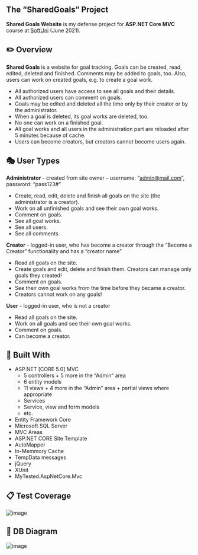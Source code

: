 ## The “SharedGoals” Project

**Shared Goals Website** is my defense project for **ASP.NET Core MVC** course at [SoftUni](https://softuni.bg/ "SoftUni") (June 2021).

## :pencil2: Overview

**Shared Goals** is a website for goal tracking. Goals can be created, read, edited, deleted and finished. Comments may be added to goals, too. Also, users can work on created goals, e.g. to create a goal work. 
* All authorized users have access to see all goals and their details.
* All authorized users can comment on goals.
* Goals may be edited and deleted all the time only by their creator or by the administrator.
* When a goal is deleted, its goal works are deleted, too.
* No one can work on a finished goal.
* All goal works and all users in the administration part are reloaded after 5 minutes because of cache.
* Users can become creators, but creators cannot become users again.

## :performing_arts: User Types

**Administrator** - created from site owner – username: “admin@mail.com”, password: “pass123#”
* Create, read, edit, delete and finish all goals on the site (the administrator is a creator).
* Work on all unfinished goals and see their own goal works.
* Comment on goals.
* See all goal works.
* See all users.
* See all comments.

**Creator** - logged-in user, who has become a creator through the “Become a Creator” functionality and has a “creator name”
* Read all goals on the site.
* Create goals and edit, delete and finish them. Creators can manage only goals they created!
* Comment on goals.
* See their own goal works from the time before they became a creator.
* Creators cannot work on any goals!

**User** - logged-in user, who is not a creator
* Read all goals on the site.
* Work on all goals and see their own goal works.
* Comment on goals.
* Can become a creator.

## :hammer: Built With
* ASP.NET [CORE 5.0] MVC
	- 5 controllers + 5 more in the “Admin” area
	- 6 entity models
	- 11 views + 4 more in the “Admin” area + partial views where appropriate
	- Services
	- Service, view and form models
	- etc.
* Entity Framework Core
* Microsoft SQL Server
* MVC Areas
* ASP.NET CORE Site Template
* AutoMapper
* In-Memmory Cache
* TempData messages
* jQuery
* XUnit
* MyTested.AspNetCore.Mvc

## :clipboard: Test Coverage
![image](https://user-images.githubusercontent.com/69080997/130685698-2d6a3aa7-1097-407c-afc1-9370d24766d8.png)



## :wrench: DB Diagram
![image](https://user-images.githubusercontent.com/69080997/130662472-3f54f949-854a-4da9-b237-5bbce0b92084.png)



